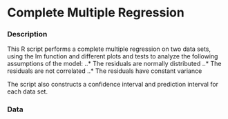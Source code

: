 # Complete Multiple Regression

### Description
This R script performs a complete multiple regression on two data sets, using the lm function and different plots and tests to analyze the following assumptions of the model:
..* The residuals are normally distributed 
..* The residuals are not correlated
..* The residuals have constant variance

The script also constructs a confidence interval and prediction interval for each data set.

### Data

